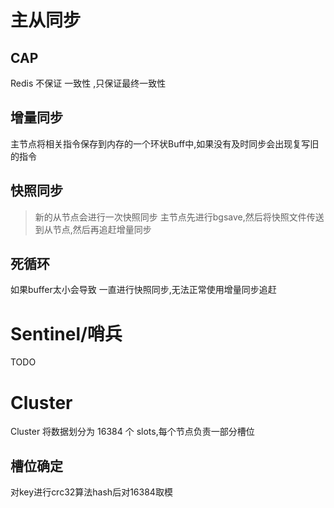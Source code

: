 # 主从同步
## CAP
Redis 不保证 一致性 ,只保证最终一致性
## 增量同步
主节点将相关指令保存到内存的一个环状Buff中,如果没有及时同步会出现复写旧的指令
## 快照同步
> 新的从节点会进行一次快照同步
主节点先进行bgsave,然后将快照文件传送到从节点,然后再追赶增量同步
## 死循环
如果buffer太小会导致 一直进行快照同步,无法正常使用增量同步追赶

# Sentinel/哨兵
TODO
# Cluster
Cluster 将数据划分为 16384 个 slots,每个节点负责一部分槽位
## 槽位确定
对key进行crc32算法hash后对16384取模